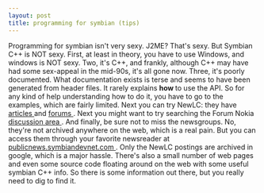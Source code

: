 ```yaml
---
layout: post
title: programming for symbian (tips) 
---
```

<p>Programming for symbian isn't very sexy. J2ME? That's sexy. But Symbian C++ is NOT sexy. First, at least in theory, you have to use Windows, and windows is NOT sexy. Two, it's C++, and frankly, although C++ may have had some sex-appeal in the mid-90s, it's all gone now. Three, it's poorly documented. What documentation exists is terse and seems to have been generated from header files. It rarely explains <strong>how </strong>to use the API. So for any kind of help understanding how to do it, you have to go to the examples, which are fairly limited. Next you can try NewLC: they have <a href="http://www.newlc.com/rubrique.php3?id_rubrique=3">articles </a>and <a href="http://forum.newlc.com/">forums </a>. Next you might want to try searching the Forum Nokia <a href="http://discussion.forum.nokia.com/forum/">discussion area </a>. And finally, be sure not to miss the newsgroups. No, they're not archived anywhere on the web, which is a real pain. But you can access them through your favorite newsreader at <a href="news://publicnews.symbiandevnet.com/">publicnews.symbiandevnet.com </a>. Only the NewLC postings are archived in google, which is a major hassle. There's also a small number of web pages and even some source code floating around on the web with some useful symbian C++ info. So there is some information out there, but you really need to dig to find it. </p>
